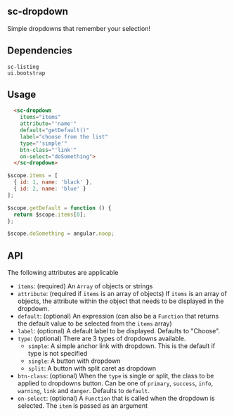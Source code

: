## sc-dropdown

Simple dropdowns that remember your selection!

## Dependencies

    sc-listing
    ui.bootstrap

## Usage

```html
  <sc-dropdown
    items="items"
    attribute="'name'"
    default="getDefault()"
    label="choose from the list"
    type="'simple'"
    btn-class="'link'"
    on-select="doSomething">
  </sc-dropdown>
```

```js
$scope.items = [
  { id: 1, name: 'black' },
  { id: 2, name: 'blue' }
];

$scope.getDefault = function () {
  return $scope.items[0];
};

$scope.doSomething = angular.noop;
```

## API

The following attributes are applicable

- `items`: (required) An `Array` of objects or strings
- `attribute`: (required if `items` is an array of objects) If `items` is an array of objects, the attribute within the object that needs to be displayed in the dropdown.
- `default`: (optional) An expression (can also be a `Function` that returns the default value to be selected from the `items` array)
- `label`: (optional) A default label to be displayed. Defaults to "Choose".
- `type`: (optional) There are 3 types of dropdowns available.
  - `simple`: A simple anchor link with dropdown. This is the default if type is not specified
  - `single`: A button with dropdown
  - `split`: A button with split caret as dropdown
- `btn-class`: (optional) When the `type` is single or split, the class to be applied to dropdowns button. Can be one of `primary`, `success`, `info`, `warning`, `link` and `danger`. Defaults to `default`.
- `on-select`: (optional) A `Function` that is called when the dropdown is selected. The `item` is passed as an argument
